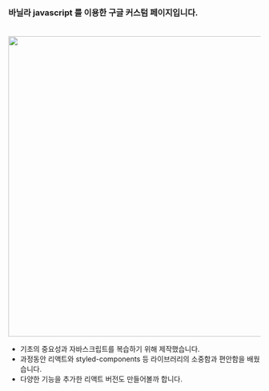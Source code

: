 ### 바닐라 javascript 를 이용한 구글 커스텀 페이지입니다. <br/><br/>
<img width="600px" src="https://blog.kakaocdn.net/dn/bHSz0F/btsqKhvmEHC/Pi9IyJmZNediG6zFjJSG8k/img.gif">

+ 기초의 중요성과 자바스크립트를 복습하기 위해 제작했습니다.
+ 과정동안 리액트와 styled-components 등 라이브러리의 소중함과 편안함을 배웠습니다.
+ 다양한 기능을 추가한 리액트 버전도 만들어볼까 합니다.
